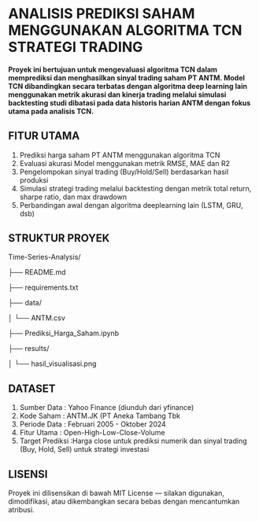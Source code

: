 # ANALISIS PREDIKSI SAHAM MENGGUNAKAN ALGORITMA TCN STRATEGI TRADING
#### Proyek ini bertujuan untuk mengevaluasi algoritma TCN dalam memprediksi dan menghasilkan sinyal trading saham PT ANTM. Model TCN dibandingkan secara terbatas dengan algoritma deep learning lain menggunakan metrik akurasi dan kinerja trading melalui simulasi backtesting studi dibatasi pada data historis harian ANTM dengan fokus utama pada analisis TCN.
## FITUR UTAMA
1. Prediksi harga saham PT ANTM menggunakan algoritma TCN 
2. Evaluasi akurasi Model menggunakan metrik RMSE, MAE dan R2
3. Pengelompokan sinyal trading (Buy/Hold/Sell) berdasarkan hasil produksi
4. Simulasi strategi trading melalui backtesting dengan metrik total return, sharpe ratio, dan max drawdown
5. Perbandingan awal dengan algoritma deeplearning lain (LSTM, GRU, dsb)
## STRUKTUR PROYEK
Time-Series-Analysis/

├── README.md

├── requirements.txt

├── data/

│ └── ANTM.csv

├── Prediksi_Harga_Saham.ipynb

├── results/

│ └── hasil_visualisasi.png
## DATASET
1. Sumber Data : Yahoo Finance (diunduh dari yfinance)
2. Kode Saham : ANTM.JK (PT Aneka Tambang Tbk
3. Periode Data : Februari 2005 - Oktober 2024
4. Fitur Utama : Open-High-Low-Close-Volume
5. Target Prediksi :Harga close untuk prediksi numerik dan sinyal trading (Buy, Hold, Sell) untuk strategi investasi
## LISENSI
Proyek ini dilisensikan di bawah MIT License — silakan digunakan, dimodifikasi, atau dikembangkan secara bebas dengan mencantumkan atribusi.
